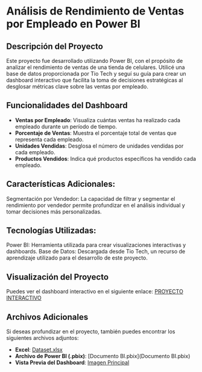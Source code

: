 # Análisis de Rendimiento de Ventas por Empleado en Power BI
## Descripción del Proyecto
Este proyecto fue desarrollado utilizando Power BI, con el propósito de analizar el rendimiento de ventas de una tienda de celulares. Utilicé una base de datos proporcionada por Tio Tech y seguí su guía para crear un dashboard interactivo que facilita la toma de decisiones estratégicas al desglosar métricas clave sobre las ventas por empleado.

## Funcionalidades del Dashboard
- **Ventas por Empleado**: Visualiza cuántas ventas ha realizado cada empleado durante un período de tiempo.
- **Porcentaje de Ventas**: Muestra el porcentaje total de ventas que representa cada empleado.
- **Unidades Vendidas**: Desglosa el número de unidades vendidas por cada empleado.
- **Productos Vendidos**: Indica qué productos específicos ha vendido cada empleado.

## Características Adicionales:
Segmentación por Vendedor: La capacidad de filtrar y segmentar el rendimiento por vendedor permite profundizar en el análisis individual y tomar decisiones más personalizadas.

## Tecnologías Utilizadas:
Power BI: Herramienta utilizada para crear visualizaciones interactivas y dashboards.
Base de Datos: Descargada desde Tio Tech, un recurso de aprendizaje utilizado para el desarrollo de este proyecto.

## Visualización del Proyecto
Puedes ver el dashboard interactivo en el siguiente enlace: [PROYECTO INTERACTIVO](https://app.powerbi.com/view?r=eyJrIjoiYWFkYjBhOWYtZjRjMy00ZTdiLWExMWItOTM5N2Q5OWZhNTIyIiwidCI6IjBmNzg1NDlkLTNlZWMtNDNhZi1iNTZhLTZmN2IwNDJkNmM5YSIsImMiOjR9)

## Archivos Adicionales
Si deseas profundizar en el proyecto, también puedes encontrar los siguientes archivos adjuntos:

- **Excel**: [Dataset.xlsx](ruta_al_archivo)
- **Archivo de Power BI (.pbix)**: [Documento BI.pbix](Documento BI.pbix)
- **Vista Previa del Dashboard**: [Imagen Principal](https://github.com/edinvalle/Portafolio_powerBI/blob/main/Imagen%20Principal.png)
